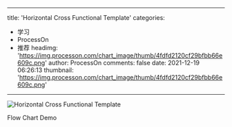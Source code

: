 
---
title: 'Horizontal Cross Functional Template'
categories: 
 - 学习
 - ProcessOn
 - 推荐
headimg: 'https://img.processon.com/chart_image/thumb/4fdfd2120cf29bfbb66e609c.png'
author: ProcessOn
comments: false
date: 2021-12-19 06:26:13
thumbnail: 'https://img.processon.com/chart_image/thumb/4fdfd2120cf29bfbb66e609c.png'
---

<div>   
<img class="thumb" alt="Horizontal Cross Functional Template" src="https://img.processon.com/chart_image/thumb/4fdfd2120cf29bfbb66e609c.png" referrerpolicy="no-referrer">
<p>Flow Chart Demo</p>  
</div>
            